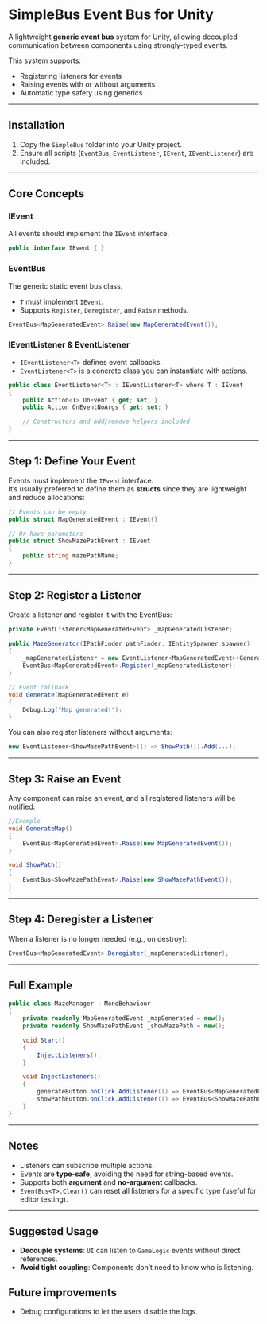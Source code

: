 # SimpleBus Event Bus for Unity

A lightweight **generic event bus** system for Unity, allowing decoupled communication between components using strongly-typed events.

This system supports:

- Registering listeners for events
- Raising events with or without arguments
- Automatic type safety using generics

---

## Installation

1. Copy the `SimpleBus` folder into your Unity project.
2. Ensure all scripts (`EventBus`, `EventListener`, `IEvent`, `IEventListener`) are included.

---

## Core Concepts

### IEvent

All events should implement the `IEvent` interface.

```csharp
public interface IEvent { }

```

### EventBus<T>

The generic static event bus class.

- `T` must implement `IEvent`.
- Supports `Register`, `Deregister`, and `Raise` methods.

```csharp
EventBus<MapGeneratedEvent>.Raise(new MapGeneratedEvent());

```

### IEventListener<T> & EventListener<T>

- `IEventListener<T>` defines event callbacks.
- `EventListener<T>` is a concrete class you can instantiate with actions.

```csharp
public class EventListener<T> : IEventListener<T> where T : IEvent
{
    public Action<T> OnEvent { get; set; }
    public Action OnEventNoArgs { get; set; }

    // Constructors and add/remove helpers included
}

```

---

## Step 1: Define Your Event
Events must implement the `IEvent` interface.  
It’s usually preferred to define them as **structs** since they are lightweight and reduce allocations:

```csharp
// Events can be empty
public struct MapGeneratedEvent : IEvent{} 

// Or have parameters
public struct ShowMazePathEvent : IEvent
{
    public string mazePathName;
}
```

---

## Step 2: Register a Listener

Create a listener and register it with the EventBus:

```csharp
private EventListener<MapGeneratedEvent> _mapGeneratedListener;

public MazeGenerator(IPathFinder pathFinder, IEntitySpawner spawner)
{
    _mapGeneratedListener = new EventListener<MapGeneratedEvent>(Generate);
    EventBus<MapGeneratedEvent>.Register(_mapGeneratedListener);
}

// Event callback
void Generate(MapGeneratedEvent e)
{
    Debug.Log("Map generated!");
}

```

You can also register listeners without arguments:

```csharp
new EventListener<ShowMazePathEvent>(() => ShowPath()).Add(...);

```

---

## Step 3: Raise an Event

Any component can raise an event, and all registered listeners will be notified:

```csharp
//Example
void GenerateMap()
{
    EventBus<MapGeneratedEvent>.Raise(new MapGeneratedEvent());
}

void ShowPath()
{
    EventBus<ShowMazePathEvent>.Raise(new ShowMazePathEvent());
}

```

---

## Step 4: Deregister a Listener

When a listener is no longer needed (e.g., on destroy):

```csharp
EventBus<MapGeneratedEvent>.Deregister(_mapGeneratedListener);

```

---

## Full Example

```csharp
public class MazeManager : MonoBehaviour
{
    private readonly MapGeneratedEvent _mapGenerated = new();
    private readonly ShowMazePathEvent _showMazePath = new();

    void Start()
    {
        InjectListeners();
    }

    void InjectListeners()
    {
        generateButton.onClick.AddListener(() => EventBus<MapGeneratedEvent>.Raise(_mapGenerated));
        showPathButton.onClick.AddListener(() => EventBus<ShowMazePathEvent>.Raise(_showMazePath));
    }
}

```

---

## Notes

- Listeners can subscribe multiple actions.
- Events are **type-safe**, avoiding the need for string-based events.
- Supports both **argument** and **no-argument** callbacks.
- `EventBus<T>.Clear()` can reset all listeners for a specific type (useful for editor testing).

---

## Suggested Usage

- **Decouple systems**: `UI` can listen to `GameLogic` events without direct references.
- **Avoid tight coupling**: Components don’t need to know who is listening.

## Future improvements
- Debug configurations to let the users disable the logs.
